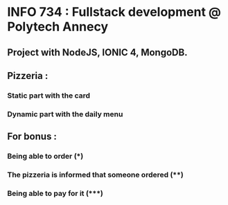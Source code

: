 # INFO 734 : Fullstack development @ Polytech Annecy

## Project with NodeJS, IONIC 4, MongoDB.

## Pizzeria :

### Static part with the card
### Dynamic part with the daily menu

## For bonus :

### Being able to order (\*)
### The pizzeria is informed that someone ordered (\*\*)
### Being able to pay for it (\*\*\*)
